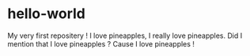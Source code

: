 # hello-world
My very first repositery !
I love pineapples, I really love pineapples.
Did I mention that I love pineapples ? Cause I love pineapples !
